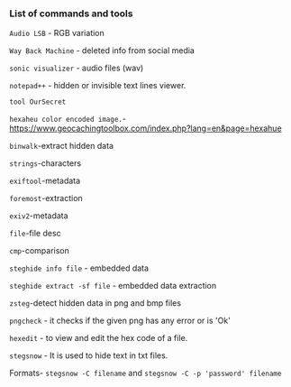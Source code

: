### List of commands and tools

`Audio LSB` - RGB variation

`Way Back Machine` - deleted info from social media

`sonic visualizer` - audio files (wav)

`notepad++` - hidden or invisible text lines viewer.

`tool OurSecret`

`hexaheu color encoded image.`- https://www.geocachingtoolbox.com/index.php?lang=en&page=hexahue

`binwalk`-extract hidden data

`strings`-characters

`exiftool`-metadata

`foremost`-extraction

`exiv2`-metadata

`file`-file desc

`cmp`-comparison

`steghide info file` - embedded data  

`steghide extract -sf file` - embedded data extraction  

`zsteg`-detect hidden data in png and bmp files  

`pngcheck` - it checks if the given png has any error or is 'Ok'  

`hexedit` - to view and edit the hex code of a file.  

`stegsnow` - It is used to hide text in txt files.  

Formats- `stegsnow -C filename` and `stegsnow -C -p 'password' filename`  
 




